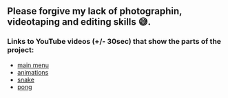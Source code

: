 ## Please forgive my lack of photographin, videotaping and editing skills :sweat_smile:.

### Links to YouTube videos (+/- 30sec) that show the parts of the project:
- [main menu](https://youtu.be/FYprERUIYYM)
- [animations](https://youtu.be/SWTPR11ht4Y)
- [snake](https://youtu.be/PKFoMC5XBok)
- [pong](https://youtu.be/_4tUVSYrDKQ)
